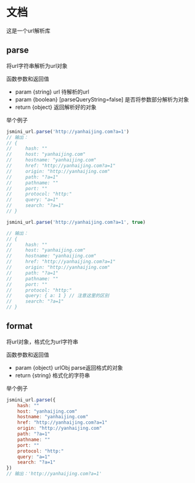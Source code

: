 # 文档
这是一个url解析库

## parse
将url字符串解析为url对象

函数参数和返回值

- param {string} url 待解析的url
- param {boolean} [parseQueryString=false] 是否将参数部分解析为对象
- return {object} 返回解析好的对象

举个例子

```js
jsmini_url.parse('http://yanhaijing.com?a=1')
// 输出：
// {
//     hash: ""
//     host: "yanhaijing.com"
//     hostname: "yanhaijing.com"
//     href: "http://yanhaijing.com?a=1"
//     origin: "http://yanhaijing.com"
//     path: "?a=1"
//     pathname: ""
//     port: ""
//     protocol: "http:"
//     query: "a=1"
//     search: "?a=1"
// }

jsmini_url.parse('http://yanhaijing.com?a=1', true)

// 输出：
// {
//     hash: ""
//     host: "yanhaijing.com"
//     hostname: "yanhaijing.com"
//     href: "http://yanhaijing.com?a=1"
//     origin: "http://yanhaijing.com"
//     path: "?a=1"
//     pathname: ""
//     port: ""
//     protocol: "http:"
//     query: { a: 1 } // 注意这里的区别
//     search: "?a=1"
// }
```

## format
将url对象，格式化为url字符串

函数参数和返回值

- param {object} urlObj parse返回格式的对象
- return {string} 格式化的字符串

举个例子

```js
jsmini_url.parse({
    hash: ""
    host: "yanhaijing.com"
    hostname: "yanhaijing.com"
    href: "http://yanhaijing.com?a=1"
    origin: "http://yanhaijing.com"
    path: "?a=1"
    pathname: ""
    port: ""
    protocol: "http:"
    query: "a=1"
    search: "?a=1"
})
// 输出：'http://yanhaijing.com?a=1'
```
